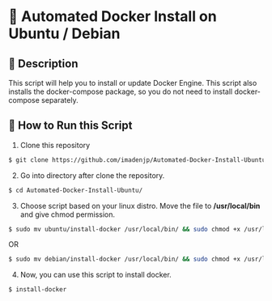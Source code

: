 # 🤖 Automated Docker Install on Ubuntu / Debian

## 📜 Description
This script will help you to install or update Docker Engine. This script also installs the docker-compose package, so you do not need to install docker-compose separately.

## 🚀 How to Run this Script
1. Clone this repository
```bash
$ git clone https://github.com/imadenjp/Automated-Docker-Install-Ubuntu.git
```

2. Go into directory after clone the repository.
```bash
$ cd Automated-Docker-Install-Ubuntu/
```

3. Choose script based on your linux distro. Move the file to **/usr/local/bin** and give chmod permission.
```bash
$ sudo mv ubuntu/install-docker /usr/local/bin/ && sudo chmod +x /usr/local/bin/install-docker
```
OR
```bash
$ sudo mv debian/install-docker /usr/local/bin/ && sudo chmod +x /usr/local/bin/install-docker
```

4. Now, you can use this script to install docker.
```bash
$ install-docker
```
